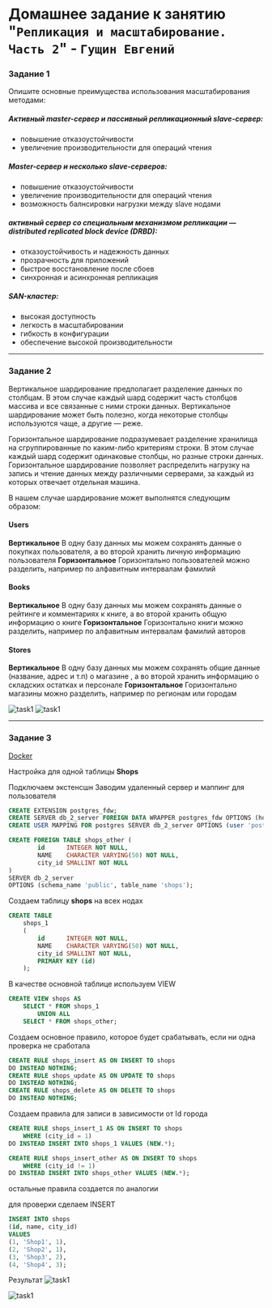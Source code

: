 # Домашнее задание к занятию "`Репликация и масштабирование. Часть 2`" - `Гущин Евгений`

### Задание 1

Опишите основные преимущества использования масштабирования методами:
##### Активный master-сервер и пассивный репликационный slave-сервер:
- повышение отказоустойчивости
- увеличение производительности для операций чтения

##### Master-сервер и несколько slave-серверов:
- повышение отказоустойчивости
- увеличение производительности для операций чтения
- возможность балнсировки нагрузки между slave нодами

##### активный сервер со специальным механизмом репликации — distributed replicated block device (DRBD):
- отказоустойчивость и надежность данных
- прозрачность для приложений
- быстрое восстановление после сбоев
- синхронная и асинхронная репликация

##### SAN-кластер:
- высокая доступность
- легкость в масштабировании
- гибкость в конфигурации
- обеспечение высокой производительности

---

### Задание 2

Вертикальное шардирование предполагает разделение данных по столбцам. В этом случае каждый шард содержит часть столбцов массива и все связанные с ними строки данных. Вертикальное шардирование может быть полезно, когда некоторые столбцы используются чаще, а другие — реже.

Горизонтальное шардирование подразумевает разделение хранилища на сгруппированные по каким-либо критериям строки. В этом случае каждый шард содержит одинаковые столбцы, но разные строки данных. Горизонтальное шардирование позволяет распределить нагрузку на запись и чтение данных между различными серверами, за каждый из которых отвечает отдельная машина.

В нашем случае шардирование может выполнятся следующим образом:

#### Users
**Вертикальное**
В одну базу данных мы можем сохранять данные о покупках пользователя, а во второй хранить личную информацию пользователя
**Горизонтальное**
Горизонтально пользователей можно разделить, например по алфавитным интервалам фамилий

#### Books
**Вертикальное**
В одну базу данных мы можем сохранять данные о рейтинге и комментариях к книге, а во второй хранить общую информацию о книге
**Горизонтальное**
Горизонтально книги можно разделить, например по алфавитным интервалам фамилий авторов

#### Stores
**Вертикальное**
В одну базу данных мы можем сохранять общие данные (название, адрес и т.п) о магазине , а во второй хранить информацию о складских остатках и персонале
**Горизонтальное**
Горизонтально магазины можно разделить, например по регионам или городам

![task1](../../img/12_RDB/HW7/vertical.jpg)
![task1](../../img/12_RDB/HW7/horizontal.jpg)

---

### Задание 3

[Docker](./sharding/docker-compose.yml)

Настройка для одной таблицы **Shops** 

Подключаем экстенсшн
Заводим удаленный сервер и маппинг для пользователя
```sql
CREATE EXTENSION postgres_fdw;
CREATE SERVER db_2_server FOREIGN DATA WRAPPER postgres_fdw OPTIONS (host '172.21.10.12', port '5432', dbname 'testdb');
CREATE USER MAPPING FOR postgres SERVER db_2_server OPTIONS (user 'postgres', password '12345');
```
```sql
CREATE FOREIGN TABLE shops_other ( 
        id      INTEGER NOT NULL, 
        NAME    CHARACTER VARYING(50) NOT NULL, 
        city_id SMALLINT NOT NULL  
)
SERVER db_2_server
OPTIONS (schema_name 'public', table_name 'shops');
```

Создаем таблицу **shops** на всех нодах
```sql
CREATE TABLE 
    shops_1
    ( 
        id      INTEGER NOT NULL, 
        NAME    CHARACTER VARYING(50) NOT NULL, 
        city_id SMALLINT NOT NULL, 
        PRIMARY KEY (id) 
    );
```
В качестве основной таблице используем VIEW
```sql
CREATE VIEW shops AS
	SELECT * FROM shops_1
		UNION ALL
	SELECT * FROM shops_other;
```
Создаем основное правило, которое будет срабатывать, если ни одна проверка не сработала
```sql
CREATE RULE shops_insert AS ON INSERT TO shops
DO INSTEAD NOTHING;
CREATE RULE shops_update AS ON UPDATE TO shops
DO INSTEAD NOTHING;
CREATE RULE shops_delete AS ON DELETE TO shops
DO INSTEAD NOTHING;
```
Создаем правила для записи в зависимости от Id города
```sql
CREATE RULE shops_insert_1 AS ON INSERT TO shops
	WHERE (city_id = 1)
DO INSTEAD INSERT INTO shops_1 VALUES (NEW.*);

CREATE RULE shops_insert_other AS ON INSERT TO shops
	WHERE (city_id != 1)
DO INSTEAD INSERT INTO shops_other VALUES (NEW.*);
```
остальные правила создается по аналогии

для проверки сделаем INSERT
```sql
INSERT INTO shops
(id, name, city_id)
VALUES
(1, 'Shop1', 1),
(2, 'Shop2', 1),
(3, 'Shop3', 2),
(4, 'Shop4', 3);
```

Результат
![task1](../../img/12_RDB/HW7/Task3_1.png)

![task1](../../img/12_RDB/HW7/Task3_2.png)